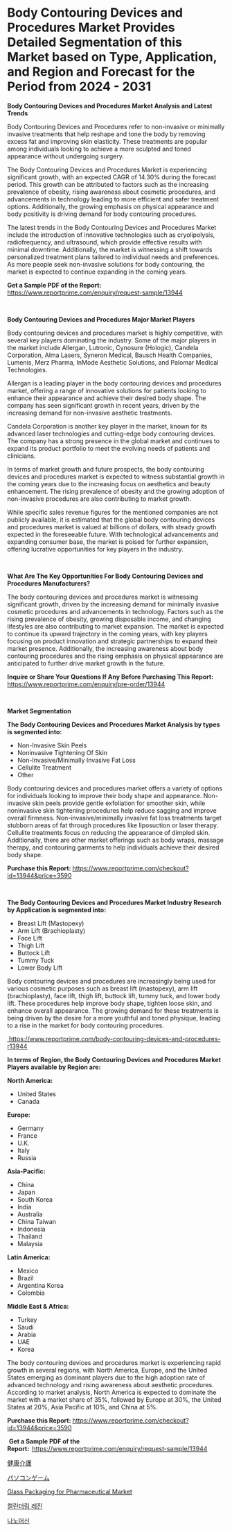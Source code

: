 <p><h1>Body Contouring Devices and Procedures Market Provides Detailed Segmentation of this Market based on Type, Application, and Region and Forecast for the Period from 2024 - 2031</h1></p><p><strong>Body Contouring Devices and Procedures Market Analysis and Latest Trends</strong></p>
<p><p>Body Contouring Devices and Procedures refer to non-invasive or minimally invasive treatments that help reshape and tone the body by removing excess fat and improving skin elasticity. These treatments are popular among individuals looking to achieve a more sculpted and toned appearance without undergoing surgery.</p><p>The Body Contouring Devices and Procedures Market is experiencing significant growth, with an expected CAGR of 14.30% during the forecast period. This growth can be attributed to factors such as the increasing prevalence of obesity, rising awareness about cosmetic procedures, and advancements in technology leading to more efficient and safer treatment options. Additionally, the growing emphasis on physical appearance and body positivity is driving demand for body contouring procedures.</p><p>The latest trends in the Body Contouring Devices and Procedures Market include the introduction of innovative technologies such as cryolipolysis, radiofrequency, and ultrasound, which provide effective results with minimal downtime. Additionally, the market is witnessing a shift towards personalized treatment plans tailored to individual needs and preferences. As more people seek non-invasive solutions for body contouring, the market is expected to continue expanding in the coming years.</p></p>
<p><strong>Get a Sample PDF of the Report:&nbsp;</strong> <a href="https://www.reportprime.com/enquiry/request-sample/13944">https://www.reportprime.com/enquiry/request-sample/13944</a></p>
<p>&nbsp;</p>
<p><strong>Body Contouring Devices and Procedures Major Market Players</strong></p>
<p><p>Body contouring devices and procedures market is highly competitive, with several key players dominating the industry. Some of the major players in the market include Allergan, Lutronic, Cynosure (Hologic), Candela Corporation, Alma Lasers, Syneron Medical, Bausch Health Companies, Lumenis, Merz Pharma, InMode Aesthetic Solutions, and Palomar Medical Technologies.</p><p>Allergan is a leading player in the body contouring devices and procedures market, offering a range of innovative solutions for patients looking to enhance their appearance and achieve their desired body shape. The company has seen significant growth in recent years, driven by the increasing demand for non-invasive aesthetic treatments.</p><p>Candela Corporation is another key player in the market, known for its advanced laser technologies and cutting-edge body contouring devices. The company has a strong presence in the global market and continues to expand its product portfolio to meet the evolving needs of patients and clinicians.</p><p>In terms of market growth and future prospects, the body contouring devices and procedures market is expected to witness substantial growth in the coming years due to the increasing focus on aesthetics and beauty enhancement. The rising prevalence of obesity and the growing adoption of non-invasive procedures are also contributing to market growth.</p><p>While specific sales revenue figures for the mentioned companies are not publicly available, it is estimated that the global body contouring devices and procedures market is valued at billions of dollars, with steady growth expected in the foreseeable future. With technological advancements and expanding consumer base, the market is poised for further expansion, offering lucrative opportunities for key players in the industry.</p></p>
<p>&nbsp;</p>
<p><strong>What Are The Key Opportunities For Body Contouring Devices and Procedures Manufacturers?</strong></p>
<p><p>The body contouring devices and procedures market is witnessing significant growth, driven by the increasing demand for minimally invasive cosmetic procedures and advancements in technology. Factors such as the rising prevalence of obesity, growing disposable income, and changing lifestyles are also contributing to market expansion. The market is expected to continue its upward trajectory in the coming years, with key players focusing on product innovation and strategic partnerships to expand their market presence. Additionally, the increasing awareness about body contouring procedures and the rising emphasis on physical appearance are anticipated to further drive market growth in the future.</p></p>
<p><strong>Inquire or Share Your Questions If Any Before Purchasing This Report:</strong> <a href="https://www.reportprime.com/enquiry/pre-order/13944">https://www.reportprime.com/enquiry/pre-order/13944</a></p>
<p>&nbsp;</p>
<p><strong>Market Segmentation</strong></p>
<p><strong>The Body Contouring Devices and Procedures Market Analysis by types is segmented into:</strong></p>
<p><ul><li>Non-Invasive Skin Peels</li><li>Noninvasive Tightening Of Skin</li><li>Non-Invasive/Minimally Invasive Fat Loss</li><li>Cellulite Treatment</li><li>Other</li></ul></p>
<p><p>Body contouring devices and procedures market offers a variety of options for individuals looking to improve their body shape and appearance. Non-invasive skin peels provide gentle exfoliation for smoother skin, while noninvasive skin tightening procedures help reduce sagging and improve overall firmness. Non-invasive/minimally invasive fat loss treatments target stubborn areas of fat through procedures like liposuction or laser therapy. Cellulite treatments focus on reducing the appearance of dimpled skin. Additionally, there are other market offerings such as body wraps, massage therapy, and contouring garments to help individuals achieve their desired body shape.</p></p>
<p><strong>Purchase this Report:&nbsp;</strong><a href="https://www.reportprime.com/checkout?id=13944&price=3590">https://www.reportprime.com/checkout?id=13944&price=3590</a></p>
<p>&nbsp;</p>
<p><strong>The Body Contouring Devices and Procedures Market Industry Research by Application is segmented into:</strong></p>
<p><ul><li>Breast Lift (Mastopexy)</li><li>Arm Lift (Brachioplasty)</li><li>Face Lift</li><li>Thigh Lift</li><li>Buttock Lift</li><li>Tummy Tuck</li><li>Lower Body Lift</li></ul></p>
<p><p>Body contouring devices and procedures are increasingly being used for various cosmetic purposes such as breast lift (mastopexy), arm lift (brachioplasty), face lift, thigh lift, buttock lift, tummy tuck, and lower body lift. These procedures help improve body shape, tighten loose skin, and enhance overall appearance. The growing demand for these treatments is being driven by the desire for a more youthful and toned physique, leading to a rise in the market for body contouring procedures.</p></p>
<p><a href="https://www.reportprime.com/body-contouring-devices-and-procedures-r13944">&nbsp;https://www.reportprime.com/body-contouring-devices-and-procedures-r13944</a></p>
<p><strong>In terms of Region, the Body Contouring Devices and Procedures Market Players available by Region are:</strong></p>
<p>
    <p> <strong> North America: </strong>
        <ul>
            <li>United States</li>
            <li>Canada</li>
        </ul>
        </p> 
    <p> <strong> Europe: </strong>
        <ul>
            <li>Germany</li>
            <li>France</li>
            <li>U.K.</li>
            <li>Italy</li>
            <li>Russia</li>
        </ul>
        </p> 
    <p> <strong> Asia-Pacific: </strong>
        <ul>
            <li>China</li>
            <li>Japan</li>
            <li>South Korea</li>
            <li>India</li>
            <li>Australia</li>
            <li>China Taiwan</li>
            <li>Indonesia</li>
            <li>Thailand</li>
            <li>Malaysia</li>
        </ul>
        </p> 
    <p> <strong> Latin America: </strong>
        <ul>
            <li>Mexico</li>
            <li>Brazil</li>
            <li>Argentina Korea</li>
            <li>Colombia</li>
        </ul>
        </p> 
    <p> <strong> Middle East & Africa: </strong>
        <ul>
            <li>Turkey</li>
            <li>Saudi</li>
            <li>Arabia</li>
            <li>UAE</li>
            <li>Korea</li>
        </ul>
    </p>
    </p>
<p><p>The body contouring devices and procedures market is experiencing rapid growth in several regions, with North America, Europe, and the United States emerging as dominant players due to the high adoption rate of advanced technology and rising awareness about aesthetic procedures. According to market analysis, North America is expected to dominate the market with a market share of 35%, followed by Europe at 30%, the United States at 20%, Asia Pacific at 10%, and China at 5%.</p></p>
<p><strong>Purchase this Report: </strong><a href="https://www.reportprime.com/checkout?id=13944&price=3590">https://www.reportprime.com/checkout?id=13944&price=3590</a></p>
<p>&nbsp;<strong>Get a Sample PDF of the Report:&nbsp;&nbsp;</strong><a href="https://www.reportprime.com/enquiry/request-sample/13944">https://www.reportprime.com/enquiry/request-sample/13944</a></p>
<p><strong></strong></p>
<p><p><a href="https://medium.com/@amandasantosxavier51/%E3%82%B0%E3%83%AD%E3%83%BC%E3%83%90%E3%83%AB%E3%81%AA%E4%BB%8B%E8%AD%B7%E5%B8%82%E5%A0%B4%E3%81%AE%E8%A6%8F%E6%A8%A1%E3%81%AF-%E5%B9%B4%E7%8E%8710-9-%E3%81%A7%E6%88%90%E9%95%B7%E3%81%97-%E3%81%93%E3%81%AE%E3%83%AC%E3%83%9D%E3%83%BC%E3%83%88%E3%81%AF2024%E5%B9%B4%E3%81%8B%E3%82%892031%E5%B9%B4%E3%81%BE%E3%81%A7%E3%81%AE%E5%B8%82%E5%A0%B4%E3%81%AE%E6%88%90%E9%95%B7-%E3%83%88%E3%83%AC%E3%83%B3%E3%83%89-%E6%A9%9F%E4%BC%9A-%E4%BA%88%E6%B8%AC%E3%82%92%E3%82%AB%E3%83%90%E3%83%BC%E3%81%97%E3%81%A6%E3%81%84%E3%81%BE%E3%81%99-623676c04dc4">健康介護</a></p><p><a href="https://medium.com/@jarredmertz53/pc%E3%82%B2%E3%83%BC%E3%83%A0%E5%B8%82%E5%A0%B4%E3%81%AE%E4%BA%88%E6%B8%AC-%E5%B8%82%E5%A0%B4%E3%81%AE%E5%8B%95%E5%90%91-%E3%81%8A%E3%82%88%E3%81%B3%E5%BD%B1%E9%9F%BF%E5%88%86%E6%9E%90-2024%E5%B9%B4-2031%E5%B9%B4-e9dc88c1aa4c">パソコンゲーム</a></p><p><a href="https://medium.com/@lottierunte68/global-glass-packaging-for-pharmaceutical-market-analysis-trends-forecasts-and-growth-e503636ce8e2">Glass Packaging for Pharmaceutical Market</a></p><p><a href="https://medium.com/@dellkoepp03/%EA%B8%80%EB%A1%9C%EB%B2%8C-%EC%BA%98%EB%A6%B0%EB%8D%94%EB%A7%81-%EC%88%98%EC%A7%80-%EC%8B%9C%EC%9E%A5-%EC%A0%90%EC%9C%A0%EC%9C%A8-%EB%B0%8F-%EC%84%B1%EC%9E%A5-%EA%B8%B0%ED%9A%8C-%EB%B0%8F-%EC%8B%9C%EC%9E%A5-%EA%B7%9C%EB%AA%A8%EB%8A%94-2024%EB%85%84%EB%B6%80%ED%84%B0-2031%EB%85%84%EA%B9%8C%EC%A7%80-%EC%97%B0%ED%8F%89%EA%B7%A0-%EC%84%B1%EC%9E%A5%EB%A5%A0%EC%9D%B4-13-5-%EC%9D%B8-%EC%A6%9D%EA%B0%80%ED%95%98%EA%B3%A0-%EC%9E%88%EC%8A%B5%EB%8B%88%EB%8B%A4-0398330f3cae">캘린더링 레진</a></p><p><a href="https://medium.com/@juddmetz/%EA%B8%80%EB%A1%9C%EB%B2%8C-%EB%82%98%EB%85%B8%EB%A8%B8%EC%8B%A0-%EC%8B%9C%EC%9E%A5-%ED%92%8D%EA%B2%BD-%ED%83%90%EC%83%89-%ED%8A%B8%EB%A0%8C%EB%93%9C-%EC%98%88%EC%B8%A1-%EB%B0%8F-%EC%98%81%ED%96%A5-%EB%B6%84%EC%84%9D-2024-2031-%EC%9D%80-128-%ED%8E%98%EC%9D%B4%EC%A7%80%EC%97%90-%ED%8F%AC%ED%95%A8%EB%90%98%EC%96%B4-%EC%9E%88%EC%8A%B5%EB%8B%88%EB%8B%A4-c6d37a460d9e">나노머신</a></p></p>